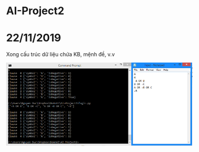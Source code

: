 # AI-Project2

# 22/11/2019
Xong cấu trúc dữ liệu chứa KB, mệnh đề, v.v

![alt text](img/22-11.png)
